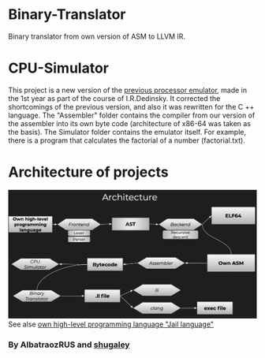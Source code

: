 # Binary-Translator
Binary translator from own version of ASM to LLVM IR.

# CPU-Simulator
This project is a new version of the [previous processor emulator](https://github.com/AlbatraozRUS/Soft_Processor), made in the 1st year as part of the course of I.R.Dedinsky.
It corrected the shortcomings of the previous version, and also it was rewritten for the C ++ language.
The "Assembler" folder contains the compiler from our version of the assembler into its own byte code (architecture of x86-64 was taken as the basis).
The Simulator folder contains the emulator itself.
For example, there is a program that calculates the factorial of a number (factorial.txt).

# Architecture of projects
![Roadmap.png](https://github.com/AlbatraozRUS/Binary-Translator/blob/master/Architecture.png)
See alse [own high-level programming language "Jail language"](https://github.com/AlbatraozRUS/Compiler_x86_64)
### By AlbatraozRUS and [shugaley](https://github.com/shugaley)
